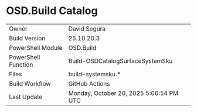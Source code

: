 ﻿# OSD.Build Catalog

| | |
|-|-|
| Owner | David Segura |
| Build Version | 25.10.20.3 |
| PowerShell Module | OSD.Build |
| PowerShell Function | Build-OSDCatalogSurfaceSystemSku |
| Files | build-systemsku.* |
| Build Workflow | GitHub Actions |
| Last Update | Monday, October 20, 2025 5:06:54 PM UTC |
